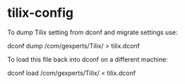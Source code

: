 # tilix-config

To dump Tilix setting from dconf and migrate settings use:

dconf dump /com/gexperts/Tilix/ > tilix.dconf

To load this file back into dconf on a different machine:

dconf load /com/gexperts/Tilix/ < tilix.dconf


